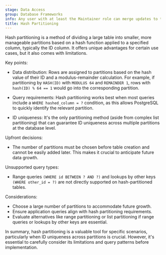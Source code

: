 ```yaml
---
stage: Data Access
group: Database Frameworks
info: Any user with at least the Maintainer role can merge updates to this content. For details, see https://docs.gitlab.com/ee/development/development_processes.html#development-guidelines-review.
title: Hash Partitioning
---
```


Hash partitioning is a method of dividing a large table into smaller, more manageable partitions based on a hash function applied to a specified column, typically the ID column. It offers unique advantages for certain use cases, but it also comes with limitations.

Key points:

- Data distribution: Rows are assigned to partitions based on the hash value of their ID and a modulus-remainder calculation.
  For example, if partitioning by `HASH(ID)` with `MODULUS 64` and `REMAINDER 1`, rows with `hash(ID) % 64 == 1` would go into the corresponding partition.

- Query requirements: Hash partitioning works best when most queries include a `WHERE hashed_column = ?` condition,
  as this allows PostgreSQL to quickly identify the relevant partition.

- ID uniqueness: It's the only partitioning method (aside from complex list partitioning) that can guarantee ID uniqueness across multiple partitions at the database level.

Upfront decisions:

- The number of partitions must be chosen before table creation and cannot be easily added later. This makes it crucial to anticipate future data growth.

Unsupported query types:

- Range queries `(WHERE id BETWEEN ? AND ?)` and lookups by other keys `(WHERE other_id = ?)` are not directly supported on hash-partitioned tables.

Considerations:

- Choose a large number of partitions to accommodate future growth.
- Ensure application queries align with hash partitioning requirements.
- Evaluate alternatives like range partitioning or list partitioning if range queries or lookups by other keys are essential.

In summary, hash partitioning is a valuable tool for specific scenarios, particularly when ID uniqueness across partitions is crucial. However, it's essential to carefully consider its limitations and query patterns before implementation.
